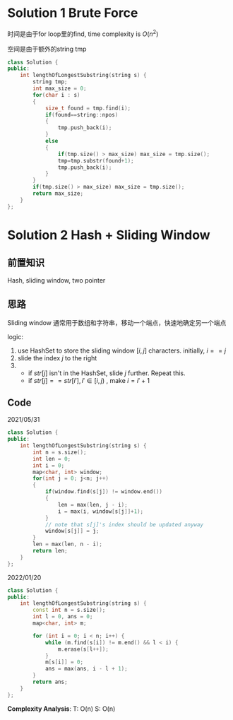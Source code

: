 # Solution 1 Brute Force

时间是由于for loop里的find, time complexity is $O(n^2)$

空间是由于额外的string tmp

```c++
class Solution {
public:
    int lengthOfLongestSubstring(string s) {
        string tmp;
        int max_size = 0;
        for(char i : s)
        {
            size_t found = tmp.find(i);
            if(found==string::npos)
            {
                tmp.push_back(i);
            }
            else
            {
                if(tmp.size() > max_size) max_size = tmp.size();
                tmp=tmp.substr(found+1);
                tmp.push_back(i);
            }
        }
        if(tmp.size() > max_size) max_size = tmp.size();
        return max_size;
    }
};
```

# Solution 2 Hash + Sliding Window
## 前置知识
Hash, sliding window, two pointer
## 思路
Sliding window 通常用于数组和字符串，移动一个端点，快速地确定另一个端点

logic:
1. use HashSet to store the sliding window $[i, j]$ characters. initially, $i==j$
2. slide the index $j$ to the right
3. - if $str[j]$  isn't in the HashSet, slide $j$ further. Repeat this.
   - if $str[j] == str[i'],i'\in[i,j)$ , make $i=i'+1$
## Code
2021/05/31
```C++
class Solution {
public:
    int lengthOfLongestSubstring(string s) {
        int n = s.size();
        int len = 0;
        int i = 0;
        map<char, int> window;
        for(int j = 0; j<n; j++)
        {
            if(window.find(s[j]) != window.end())
            {
                len = max(len, j - i);
                i = max(i, window[s[j]]+1);
            }
            // note that s[j]'s index should be updated anyway
            window[s[j]] = j;
        }
        len = max(len, n - i);
        return len;
    }
};
```

2022/01/20
```cpp
class Solution {
public:
    int lengthOfLongestSubstring(string s) {
        const int n = s.size();
        int l = 0, ans = 0;
        map<char, int> m;

        for (int i = 0; i < n; i++) {
            while (m.find(s[i]) != m.end() && l < i) {
                m.erase(s[l++]);
            }
            m[s[i]] = 0;
            ans = max(ans, i - l + 1);
        }
        return ans;
    }
};
```
**Complexity Analysis**:
T: O(n)
S: O(n)